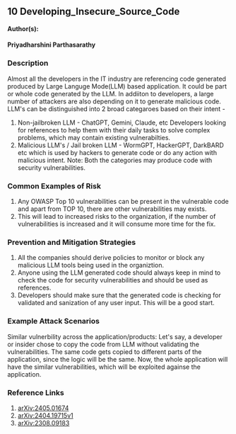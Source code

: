 ## 10 Developing_Insecure_Source_Code

**Author(s):**
#### Priyadharshini Parthasarathy

### Description

Almost all the developers in the IT industry are referencing code generated produced by Large Languge Mode(LLM) based application. It could be part or whole code generated by the LLM. In addiiton to developers, a large number of attackers are also depending on it to generate malicious code. 
LLM's can be distinguished into 2 broad categaroes based on their intent - 
1. Non-jailbroken LLM - ChatGPT, Gemini, Claude, etc Developers looking for references to help them with their daily tasks to solve complex problems, which may contain existing vulnerabilties.
2. Malicious LLM's / Jail broken LLM - WormGPT, HackerGPT, DarkBARD etc which is used by hackers to generate code or do any action with malicious intent.
Note: Both the categories may produce code with security vulnerabilities.

### Common Examples of Risk

1. Any OWASP Top 10 vulnerabilities can be present in the vulnerable code and apart from TOP 10, there are other vulnerabilities may exists.
2. This will lead to increased risks to the organization, if the number of vulnerabilities is increased and it will consume more time for the fix.

### Prevention and Mitigation Strategies

1. All the companies should derive policies to monitor or block any malicious LLM tools being used in the organiztion.
2. Anyone using the LLM generated code should always keep in mind to check the code for security vulnerabilities and should be used as references.
3. Developers should make sure that the generated code is checking for validated and sanization of any user input. This will be a good start.

### Example Attack Scenarios

Similar vulnerbility across the application/products: Let's say, a developer or insider chose to copy the code from LLM without validating the vulnerabilities. The same code gets copied to different parts of the application, since the logic will be the same.
Now, the whole application will have the similar vulnerabilities, which will be exploited againse the application.

### Reference Links

1.  [arXiv:2405.01674](https://arxiv.org/pdf/2405.01674)
2.  [arXiv:2404.19715v1](https://arxiv.org/html/2404.19715v1)
3.  [arXiv:2308.09183](https://arxiv.org/pdf/2308.09183)
